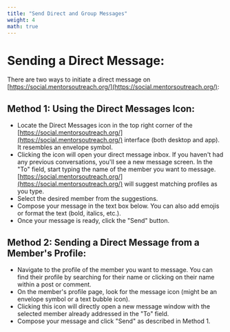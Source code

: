 ```yaml
---
title: "Send Direct and Group Messages"
weight: 4
math: true
---
```


# Sending a Direct Message:

There are two ways to initiate a direct message on [https://social.mentorsoutreach.org/](https://social.mentorsoutreach.org/):

## Method 1: Using the Direct Messages Icon:

- Locate the Direct Messages icon in the top right corner of the [https://social.mentorsoutreach.org/](https://social.mentorsoutreach.org/) interface (both desktop and app). It resembles an envelope symbol.
- Clicking the icon will open your direct message inbox. If you haven't had any previous conversations, you'll see a new message screen.
In the "To" field, start typing the name of the member you want to message. [https://social.mentorsoutreach.org/](https://social.mentorsoutreach.org/) will suggest matching profiles as you type.
- Select the desired member from the suggestions.
- Compose your message in the text box below. You can also add emojis or format the text (bold, italics, etc.).
- Once your message is ready, click the "Send" button.

## Method 2: Sending a Direct Message from a Member's Profile:

- Navigate to the profile of the member you want to message. You can find their profile by searching for their name or clicking on their name within a post or comment.
- On the member's profile page, look for the message icon (might be an envelope symbol or a text bubble icon).
- Clicking this icon will directly open a new message window with the selected member already addressed in the "To" field.
- Compose your message and click "Send" as described in Method 1.


